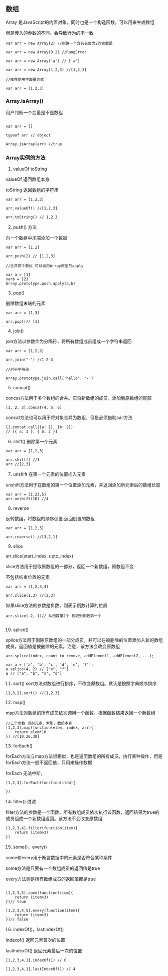 ## 数组

Array 是JavaScript的内置对象，同时也是一个构造函数。可以用来生成数组

但是传入的参数的不同。会导致行为的不一致

```
var arr = new Array(2) //创建一个含有长度为2的空数组

var arr = new Array(3.2) //RangError

var arr = new Array('a') // ['a']

var arr = new Array(1,2,3) //[1,2,3]

//推荐使用字面量方式

var arr = [1,2,3]

```

### Array.isArray()

用户判断一个变量是不是数组

```

var arr = []

typeof arr // object 

Array.isArray(arr) //true

```

### Array实例的方法

1. valueOf toString

valueOf 返回数组本身

toString 返回数组的字符串

```
var arr = [1,2,3]

arr.valueOf() //[1,2,3]

arr.toString() // 1,2,3

```

2. push() 方法

向一个数组中末端添加一个数据

```
var arr = [1,2]

arr.push(2) // [1,2,3]

//合并两个数组 可以调用Array原型的apply

var a = [1]
varb = [2]
Array.prototype.push.apply(a,b)

```

3. pop()

删除数组末端的元素

```
var arr = [1,3]

arr.pop()// [1]

```

4. join()

join方法以参数作为分隔符，将所有数组成员组成一个字符串返回

```
var arr = [1,2,3]

arr.join("-") //1-2-3

//对于字符串

Array.prototype.join.call('hello', '-')

```

5. concat()

concat方法用于多个数组的合并。它将新数组的成员，添加到原数组的尾部

    [1, 2, 3].concat(4, 5, 6)
    

concat方法也可以用于将对象合并为数组，但是必须借助call方法

```
[].concat.call({a: 1}, {b: 2})
// [{ a: 1 }, { b: 2 }]

```

6. shift() 删除第一个元素

```
var arr = [1,2,3]

arr.shift() //1
arr //[2,3]

```

7. unshift 在第一个元素的位置插入元素

unshift方法用于在数组的第一个位置添加元素，并返回添加新元素后的数组长度
```
var arr = [1,23,5]
arr.unshift(10) //4

```

8. reverse 

反转数组，将数组的顺序倒置.返回倒置的数组

```
var arr = [1,2,3]

arr.reverse() //[3,2,1]
```

9. slice 

arr.slice(start_index, upto_index)

slice方法用于提取原数组的一部分，返回一个新数组，原数组不变

不包括结束位置的元素

```
var arr = [1,2,3,4]

arr.slice(1,3) //[2,3]
```
如果slice方法的参数是负数，则表示倒数计算的位置

```
arr.slice(-2,-1)// 从倒数第2个 截取到倒数第一个


```

10. splice()

splice方法用于删除原数组的一部分成员，并可以在被删除的位置添加入新的数组成员，返回值是被删除的元素。注意，该方法会改变原数组    

`arr.splice(index, count_to_remove, addElement1, addElement2, ...);
`

```
var a = ['a', 'b', 'c', 'd', 'e', 'f'];
a.splice(4, 2) // ["e", "f"]
a // ["a", "b", "c", "d"]
```

11. sort() 
sort方法对数组进行排序，不改变原数组。默认是按照字典顺序排序

```
[1,3,2].sort() //[1,2,3]
```

12. map()

map方法对数组的所有成员依次调用一个函数，根据函数结果返回一个新数组

```
//三个参数 当前元素，索引，数组本身
[1,2,3].map(function(elem, index, arr){
    return elem*10
}) //[10,20,30]
```

13. forEach()

forEach方法与map方法很相似，也是遍历数组的所有成员，执行某种操作，但是forEach方法一般不返回值，只用来操作数据

forEach 无法中断。
```
[1,2,3].forEach(function(item){
    
})
```

14. filter() 过滤

filter方法的参数是一个函数，所有数组成员依次执行该函数，返回结果为true的成员组成一个新数组返回。该方法不会改变原数组

```
[1,2,3,4].filter(function(item){
    return (item>3)
})
```

15. some()，every()

some和every用于断言数据中的元素是否符合某种条件

some方法是只要有一个数组成员的返回值是true

every方法则是所有数组成员的返回值都是true

```

[1,2,3,5].some(function(item){
    return (item>3)
})// true

[1,2,3,4,5].every(function(item){
    return (item>3)
})// false
```

16. indexOf()，lastIndexOf()

indexof() 返回元素首次的位置

lastIndexOf() 返回元素最后一次的位置


```
[1,2,3,4,1].indexOf(1) // 0

[1,2,3,4,1].lastIndexOf(1) // 4
```